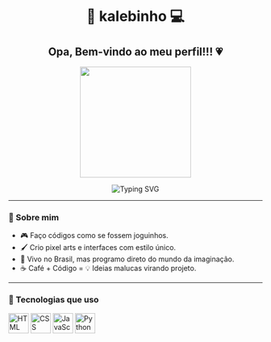 <h1 align="center">💜 kalebinho 💻</h1>

<div align="center">
  <h2>Opa, Bem-vindo ao meu perfil!!! 💗</h2>
  <img src="https://i.pinimg.com/736x/3e/99/02/3e9902b3d28b8c631b6a0e4049cbb53d.jpg" width="220" />
</div>

<p align="center">
  <img src="https://readme-typing-svg.herokuapp.com?font=Fira+Code&size=24&duration=3000&pause=1000&color=AD42F4&center=true&vCenter=true&width=500&lines=Amante+de+Pixel+Art;Criando+coisas+insanas+no+GitHub" alt="Typing SVG" />
</p>

---

### 💜 Sobre mim
- 🎮 Faço códigos como se fossem joguinhos.
- 🖌️ Crio pixel arts e interfaces com estilo único.
- 📍 Vivo no Brasil, mas programo direto do mundo da imaginação.
- ☕ Café + Código = 💡 Ideias malucas virando projeto.

---

### 🧪 Tecnologias que uso
<div align="left">
  <img src="https://cdn.jsdelivr.net/gh/devicons/devicon/icons/html5/html5-original.svg" height="40" alt="HTML" />
  <img src="https://cdn.jsdelivr.net/gh/devicons/devicon/icons/css3/css3-original.svg" height="40" alt="CSS" />
  <img src="https://cdn.jsdelivr.net/gh/devicons/devicon/icons/javascript/javascript-original.svg" height="40" alt="JavaScript" />
  <img src="https://cdn.jsdelivr.net/gh/devicons/devicon/icons/python/python-original.svg" height="40" alt="Python" />
</div>
